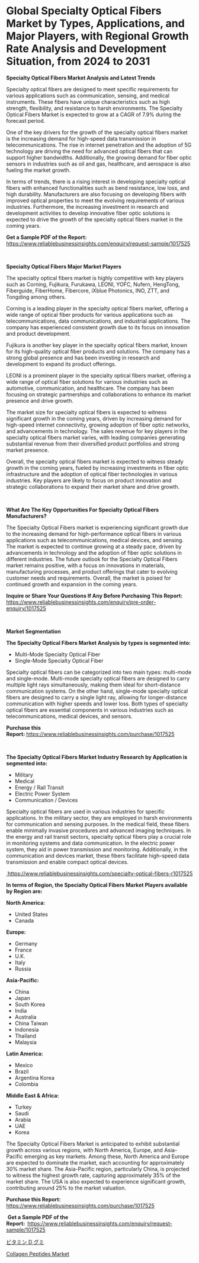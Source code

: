 <p><h1>Global Specialty Optical Fibers Market by Types, Applications, and Major Players, with Regional Growth Rate Analysis and Development Situation, from 2024 to 2031</h1></p><p><strong>Specialty Optical Fibers Market Analysis and Latest Trends</strong></p>
<p><p>Specialty optical fibers are designed to meet specific requirements for various applications such as communication, sensing, and medical instruments. These fibers have unique characteristics such as high strength, flexibility, and resistance to harsh environments. The Specialty Optical Fibers Market is expected to grow at a CAGR of 7.9% during the forecast period. </p><p>One of the key drivers for the growth of the specialty optical fibers market is the increasing demand for high-speed data transmission in telecommunications. The rise in internet penetration and the adoption of 5G technology are driving the need for advanced optical fibers that can support higher bandwidths. Additionally, the growing demand for fiber optic sensors in industries such as oil and gas, healthcare, and aerospace is also fueling the market growth.</p><p>In terms of trends, there is a rising interest in developing specialty optical fibers with enhanced functionalities such as bend resistance, low loss, and high durability. Manufacturers are also focusing on developing fibers with improved optical properties to meet the evolving requirements of various industries. Furthermore, the increasing investment in research and development activities to develop innovative fiber optic solutions is expected to drive the growth of the specialty optical fibers market in the coming years.</p></p>
<p><strong>Get a Sample PDF of the Report:&nbsp;</strong> <a href="https://www.reliablebusinessinsights.com/enquiry/request-sample/1017525">https://www.reliablebusinessinsights.com/enquiry/request-sample/1017525</a></p>
<p>&nbsp;</p>
<p><strong>Specialty Optical Fibers Major Market Players</strong></p>
<p><p>The specialty optical fibers market is highly competitive with key players such as Corning, Fujikura, Furukawa, LEONI, YOFC, Nufern, HengTong, Fiberguide, FiberHome, Fibercore, iXblue Photonics, INO, ZTT, and Tongding among others.</p><p>Corning is a leading player in the specialty optical fibers market, offering a wide range of optical fiber products for various applications such as telecommunications, data communications, and industrial applications. The company has experienced consistent growth due to its focus on innovation and product development.</p><p>Fujikura is another key player in the specialty optical fibers market, known for its high-quality optical fiber products and solutions. The company has a strong global presence and has been investing in research and development to expand its product offerings.</p><p>LEONI is a prominent player in the specialty optical fibers market, offering a wide range of optical fiber solutions for various industries such as automotive, communication, and healthcare. The company has been focusing on strategic partnerships and collaborations to enhance its market presence and drive growth.</p><p>The market size for specialty optical fibers is expected to witness significant growth in the coming years, driven by increasing demand for high-speed internet connectivity, growing adoption of fiber optic networks, and advancements in technology. The sales revenue for key players in the specialty optical fibers market varies, with leading companies generating substantial revenue from their diversified product portfolios and strong market presence.</p><p>Overall, the specialty optical fibers market is expected to witness steady growth in the coming years, fueled by increasing investments in fiber optic infrastructure and the adoption of optical fiber technologies in various industries. Key players are likely to focus on product innovation and strategic collaborations to expand their market share and drive growth.</p></p>
<p>&nbsp;</p>
<p><strong>What Are The Key Opportunities For Specialty Optical Fibers Manufacturers?</strong></p>
<p><p>The Specialty Optical Fibers market is experiencing significant growth due to the increasing demand for high-performance optical fibers in various applications such as telecommunications, medical devices, and sensing. The market is expected to continue growing at a steady pace, driven by advancements in technology and the adoption of fiber optic solutions in different industries. The future outlook for the Specialty Optical Fibers market remains positive, with a focus on innovations in materials, manufacturing processes, and product offerings that cater to evolving customer needs and requirements. Overall, the market is poised for continued growth and expansion in the coming years.</p></p>
<p><strong>Inquire or Share Your Questions If Any Before Purchasing This Report:</strong> <a href="https://www.reliablebusinessinsights.com/enquiry/pre-order-enquiry/1017525">https://www.reliablebusinessinsights.com/enquiry/pre-order-enquiry/1017525</a></p>
<p>&nbsp;</p>
<p><strong>Market Segmentation</strong></p>
<p><strong>The Specialty Optical Fibers Market Analysis by types is segmented into:</strong></p>
<p><ul><li>Multi-Mode Specialty Optical Fiber</li><li>Single-Mode Specialty Optical Fiber</li></ul></p>
<p><p>Specialty optical fibers can be categorized into two main types: multi-mode and single-mode. Multi-mode specialty optical fibers are designed to carry multiple light rays simultaneously, making them ideal for short-distance communication systems. On the other hand, single-mode specialty optical fibers are designed to carry a single light ray, allowing for longer-distance communication with higher speeds and lower loss. Both types of specialty optical fibers are essential components in various industries such as telecommunications, medical devices, and sensors.</p></p>
<p><strong>Purchase this Report:&nbsp;</strong><a href="https://www.reliablebusinessinsights.com/purchase/1017525">https://www.reliablebusinessinsights.com/purchase/1017525</a></p>
<p>&nbsp;</p>
<p><strong>The Specialty Optical Fibers Market Industry Research by Application is segmented into:</strong></p>
<p><ul><li>Military</li><li>Medical</li><li>Energy / Rail Transit</li><li>Electric Power System</li><li>Communication / Devices</li></ul></p>
<p><p>Specialty optical fibers are used in various industries for specific applications. In the military sector, they are employed in harsh environments for communication and sensing purposes. In the medical field, these fibers enable minimally invasive procedures and advanced imaging techniques. In the energy and rail transit sectors, specialty optical fibers play a crucial role in monitoring systems and data communication. In the electric power system, they aid in power transmission and monitoring. Additionally, in the communication and devices market, these fibers facilitate high-speed data transmission and enable compact optical devices.</p></p>
<p><a href="https://www.reliablebusinessinsights.com/specialty-optical-fibers-r1017525">&nbsp;https://www.reliablebusinessinsights.com/specialty-optical-fibers-r1017525</a></p>
<p><strong>In terms of Region, the Specialty Optical Fibers Market Players available by Region are:</strong></p>
<p>
    <p> <strong> North America: </strong>
        <ul>
            <li>United States</li>
            <li>Canada</li>
        </ul>
        </p> 
    <p> <strong> Europe: </strong>
        <ul>
            <li>Germany</li>
            <li>France</li>
            <li>U.K.</li>
            <li>Italy</li>
            <li>Russia</li>
        </ul>
        </p> 
    <p> <strong> Asia-Pacific: </strong>
        <ul>
            <li>China</li>
            <li>Japan</li>
            <li>South Korea</li>
            <li>India</li>
            <li>Australia</li>
            <li>China Taiwan</li>
            <li>Indonesia</li>
            <li>Thailand</li>
            <li>Malaysia</li>
        </ul>
        </p> 
    <p> <strong> Latin America: </strong>
        <ul>
            <li>Mexico</li>
            <li>Brazil</li>
            <li>Argentina Korea</li>
            <li>Colombia</li>
        </ul>
        </p> 
    <p> <strong> Middle East & Africa: </strong>
        <ul>
            <li>Turkey</li>
            <li>Saudi</li>
            <li>Arabia</li>
            <li>UAE</li>
            <li>Korea</li>
        </ul>
    </p>
    </p>
<p><p>The Specialty Optical Fibers Market is anticipated to exhibit substantial growth across various regions, with North America, Europe, and Asia-Pacific emerging as key markets. Among these, North America and Europe are expected to dominate the market, each accounting for approximately 30% market share. The Asia-Pacific region, particularly China, is projected to witness the highest growth rate, capturing approximately 35% of the market share. The USA is also expected to experience significant growth, contributing around 25% to the market valuation.</p></p>
<p><strong>Purchase this Report: </strong><a href="https://www.reliablebusinessinsights.com/purchase/1017525">https://www.reliablebusinessinsights.com/purchase/1017525</a></p>
<p>&nbsp;<strong>Get a Sample PDF of the Report:&nbsp;&nbsp;</strong><a href="https://www.reliablebusinessinsights.com/enquiry/request-sample/1017525">https://www.reliablebusinessinsights.com/enquiry/request-sample/1017525</a></p>
<p><strong></strong></p>
<p><p><a href="https://medium.com/@rodhoppe07/%E3%83%93%E3%82%BF%E3%83%9F%E3%83%B3d%E3%82%B0%E3%83%9F%E5%B8%82%E5%A0%B4%E4%BA%88%E6%B8%AC-%E5%B8%82%E5%A0%B4%E5%8B%95%E5%90%91-%E3%81%8A%E3%82%88%E3%81%B3%E5%BD%B1%E9%9F%BF%E5%88%86%E6%9E%90-2024%E5%B9%B4-2031%E5%B9%B4-f70eda49e5a7">ビタミン D グミ</a></p><p><a href="https://github.com/kpvmspce33/Market-Research-Report-List-1/blob/main/collagen-peptides-market.md">Collagen Peptides Market</a></p></p>